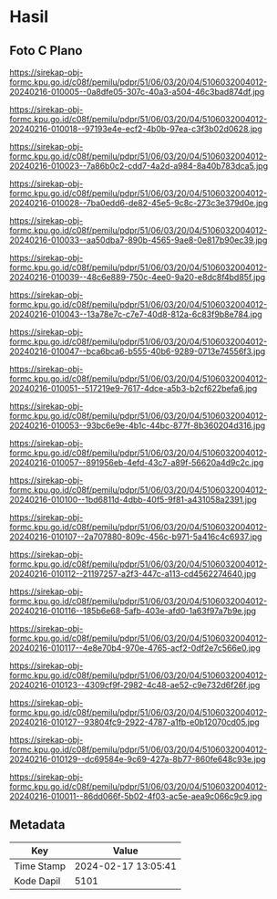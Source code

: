 # Hasil

## Foto C Plano

https://sirekap-obj-formc.kpu.go.id/c08f/pemilu/pdpr/51/06/03/20/04/5106032004012-20240216-010005--0a8dfe05-307c-40a3-a504-46c3bad874df.jpg

https://sirekap-obj-formc.kpu.go.id/c08f/pemilu/pdpr/51/06/03/20/04/5106032004012-20240216-010018--97193e4e-ecf2-4b0b-97ea-c3f3b02d0628.jpg

https://sirekap-obj-formc.kpu.go.id/c08f/pemilu/pdpr/51/06/03/20/04/5106032004012-20240216-010023--7a86b0c2-cdd7-4a2d-a984-8a40b783dca5.jpg

https://sirekap-obj-formc.kpu.go.id/c08f/pemilu/pdpr/51/06/03/20/04/5106032004012-20240216-010028--7ba0edd6-de82-45e5-9c8c-273c3e379d0e.jpg

https://sirekap-obj-formc.kpu.go.id/c08f/pemilu/pdpr/51/06/03/20/04/5106032004012-20240216-010033--aa50dba7-890b-4565-9ae8-0e817b90ec39.jpg

https://sirekap-obj-formc.kpu.go.id/c08f/pemilu/pdpr/51/06/03/20/04/5106032004012-20240216-010039--48c6e889-750c-4ee0-9a20-e8dc8f4bd85f.jpg

https://sirekap-obj-formc.kpu.go.id/c08f/pemilu/pdpr/51/06/03/20/04/5106032004012-20240216-010043--13a78e7c-c7e7-40d8-812a-6c83f9b8e784.jpg

https://sirekap-obj-formc.kpu.go.id/c08f/pemilu/pdpr/51/06/03/20/04/5106032004012-20240216-010047--bca6bca6-b555-40b6-9289-0713e74556f3.jpg

https://sirekap-obj-formc.kpu.go.id/c08f/pemilu/pdpr/51/06/03/20/04/5106032004012-20240216-010051--517219e9-7617-4dce-a5b3-b2cf622befa6.jpg

https://sirekap-obj-formc.kpu.go.id/c08f/pemilu/pdpr/51/06/03/20/04/5106032004012-20240216-010053--93bc6e9e-4b1c-44bc-877f-8b360204d316.jpg

https://sirekap-obj-formc.kpu.go.id/c08f/pemilu/pdpr/51/06/03/20/04/5106032004012-20240216-010057--891956eb-4efd-43c7-a89f-56620a4d9c2c.jpg

https://sirekap-obj-formc.kpu.go.id/c08f/pemilu/pdpr/51/06/03/20/04/5106032004012-20240216-010100--1bd6811d-4dbb-40f5-9f81-a431058a2391.jpg

https://sirekap-obj-formc.kpu.go.id/c08f/pemilu/pdpr/51/06/03/20/04/5106032004012-20240216-010107--2a707880-809c-456c-b971-5a416c4c6937.jpg

https://sirekap-obj-formc.kpu.go.id/c08f/pemilu/pdpr/51/06/03/20/04/5106032004012-20240216-010112--21197257-a2f3-447c-a113-cd4562274640.jpg

https://sirekap-obj-formc.kpu.go.id/c08f/pemilu/pdpr/51/06/03/20/04/5106032004012-20240216-010116--185b6e68-5afb-403e-afd0-1a63f97a7b9e.jpg

https://sirekap-obj-formc.kpu.go.id/c08f/pemilu/pdpr/51/06/03/20/04/5106032004012-20240216-010117--4e8e70b4-970e-4765-acf2-0df2e7c566e0.jpg

https://sirekap-obj-formc.kpu.go.id/c08f/pemilu/pdpr/51/06/03/20/04/5106032004012-20240216-010123--4309cf9f-2982-4c48-ae52-c9e732d6f26f.jpg

https://sirekap-obj-formc.kpu.go.id/c08f/pemilu/pdpr/51/06/03/20/04/5106032004012-20240216-010127--93804fc9-2922-4787-a1fb-e0b12070cd05.jpg

https://sirekap-obj-formc.kpu.go.id/c08f/pemilu/pdpr/51/06/03/20/04/5106032004012-20240216-010129--dc69584e-9c69-427a-8b77-860fe648c93e.jpg

https://sirekap-obj-formc.kpu.go.id/c08f/pemilu/pdpr/51/06/03/20/04/5106032004012-20240216-010011--86dd066f-5b02-4f03-ac5e-aea9c066c9c9.jpg


## Metadata

| Key        | Value               |
| ---------- | ------------------- |
| Time Stamp | 2024-02-17 13:05:41 |
| Kode Dapil | 5101                |



